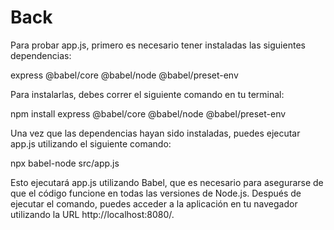 # Back
Para probar app.js, primero es necesario tener instaladas las siguientes dependencias:

express
@babel/core
@babel/node
@babel/preset-env

Para instalarlas, debes correr el siguiente comando en tu terminal:

npm install express @babel/core @babel/node @babel/preset-env

Una vez que las dependencias hayan sido instaladas, puedes ejecutar app.js utilizando el siguiente comando:

npx babel-node src/app.js

Esto ejecutará app.js utilizando Babel, que es necesario para asegurarse de que el código funcione en todas las versiones de Node.js. Después de ejecutar el comando, puedes acceder a la aplicación en tu navegador utilizando la URL http://localhost:8080/.
